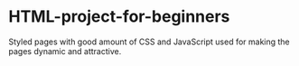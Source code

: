 # HTML-project-for-beginners
Styled pages with good amount of CSS and JavaScript used for making the pages dynamic and attractive.
